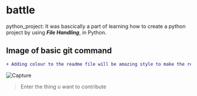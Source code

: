 # battle

python_project: It was bascically a part of learning how to create a python project by using ***File Handling***,
                in Python.

## Image of basic git command

```diff
+ Adding colour to the readme file will be amazing style to make the readme file presentable.
```

![Capture](https://user-images.githubusercontent.com/54764701/73684063-7277ce80-46e9-11ea-9301-4be1651e7b76.PNG)

> Enter the thing u want to contribute
